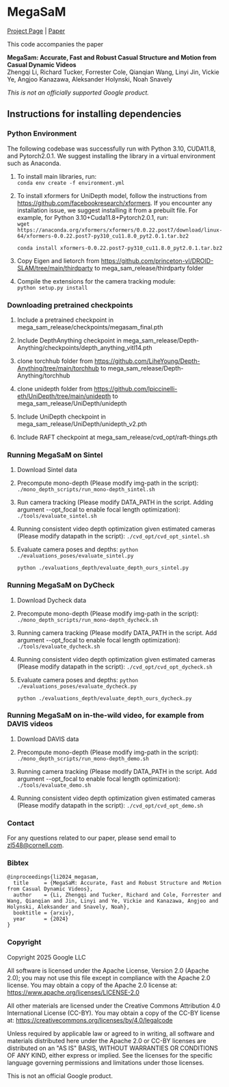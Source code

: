 # MegaSaM

[Project Page]() | [Paper]()

This code accompanies the paper

**MegaSam: Accurate, Fast and Robust Casual Structure and Motion from Casual
Dynamic Videos** \
Zhengqi Li, Richard Tucker, Forrester Cole, Qianqian Wang, Linyi Jin, Vickie Ye,
Angjoo Kanazawa, Aleksander Holynski, Noah Snavely

*This is not an officially supported Google product.*

## Instructions for installing dependencies

### Python Environment

The following codebase was successfully run with Python 3.10, CUDA11.8, and
Pytorch2.0.1. We suggest installing the library in a virtual environment such as
Anaconda.

1.  To install main libraries, run: \
    `conda env create -f environment.yml`

2.  To install xformers for UniDepth model, follow the instructions from
    https://github.com/facebookresearch/xformers. If you encounter any
    installation issue, we suggest installing it from a prebuilt file. For
    example, for Python 3.10+Cuda11.8+Pytorch2.0.1, run: \
    `wget https://anaconda.org/xformers/xformers/0.0.22.post7/download/linux-64/xformers-0.0.22.post7-py310_cu11.8.0_pyt2.0.1.tar.bz2`

    `conda install xformers-0.0.22.post7-py310_cu11.8.0_pyt2.0.1.tar.bz2`

3.  Copy Eigen and lietorch from
    https://github.com/princeton-vl/DROID-SLAM/tree/main/thirdparty to
    mega_sam_release/thirdparty folder

4.  Compile the extensions for the camera tracking module: \
    `python setup.py install`

### Downloading pretrained checkpoints

1.  Include a pretrained checkpoint in
    mega_sam_release/checkpoints/megasam_final.pth

2.  Include DepthAnything checkpoint in
    mega_sam_release/Depth-Anything/checkpoints/depth_anything_vitl14.pth

3.  clone torchhub folder from https://github.com/LiheYoung/Depth-Anything/tree/main/torchhub
    to mega_sam_release/Depth-Anything/torchhub

4. clone unidepth folder from https://github.com/lpiccinelli-eth/UniDepth/tree/main/unidepth
    to mega_sam_release/UniDepth/unidepth

5.  Include UniDepth checkpoint in
    mega_sam_release/UniDepth/unidepth_v2.pth

6.  Include RAFT checkpoint at mega_sam_release/cvd_opt/raft-things.pth

### Running MegaSaM on Sintel

1.  Download Sintel data

2.  Precompute mono-depth (Please modify img-path in the script):
    `./mono_depth_scripts/run_mono-depth_sintel.sh`

3.  Run camera tracking (Please modify DATA_PATH in the script. Adding
    argument --opt_focal to enable focal length optimization):
    `./tools/evaluate_sintel.sh`

4.  Running consistent video depth optimization given estimated cameras (Please
    modify datapath in the script): `./cvd_opt/cvd_opt_sintel.sh`

5.  Evaluate camera poses and depths:
    `python ./evaluations_poses/evaluate_sintel.py`

    `python ./evaluations_depth/evaluate_depth_ours_sintel.py`

### Running MegaSaM on DyCheck

1.  Download Dycheck data

2.  Precompute mono-depth (Please modify img-path in the script):
    `./mono_depth_scripts/run_mono-depth_dycheck.sh`

3.  Running camera tracking (Please modify DATA_PATH in the script. Add
    argument --opt_focal to enable focal length optimization):
    `./tools/evaluate_dycheck.sh`

4.  Running consistent video depth optimization given estimated cameras (Please
    modify datapath in the script):
    `./cvd_opt/cvd_opt_dycheck.sh`

5.  Evaluate camera poses and depths:
    `python ./evaluations_poses/evaluate_dycheck.py`

    `python ./evaluations_depth/evaluate_depth_ours_dycheck.py`

### Running MegaSaM on in-the-wild video, for example from DAVIS videos

1.  Download DAVIS data

2.  Precompute mono-depth (Please modify img-path in the script):
    `./mono_depth_scripts/run_mono-depth_demo.sh`

3.  Running camera tracking (Please modify DATA_PATH in the script. Add
    argument --opt_focal to enable focal length optimization):
    `./tools/evaluate_demo.sh`

4.  Running consistent video depth optimization given estimated cameras (Please
    modify datapath in the script):
    `./cvd_opt/cvd_opt_demo.sh`

### Contact

For any questions related to our paper, please send email to zl548@cornell.com.


### Bibtex

```
@inproceedings{li2024_megasam,
  title     = {MegaSaM: Accurate, Fast and Robust Structure and Motion from Casual Dynamic Videos},
  author    = {Li, Zhengqi and Tucker, Richard and Cole, Forrester and Wang, Qianqian and Jin, Linyi and Ye, Vickie and Kanazawa, Angjoo and Holynski, Aleksander and Snavely, Noah},
  booktitle = {arxiv},
  year      = {2024}
}
```

### Copyright

Copyright 2025 Google LLC  

All software is licensed under the Apache License, Version 2.0 (Apache 2.0); you may not use this file except in compliance with the Apache 2.0 license. You may obtain a copy of the Apache 2.0 license at: https://www.apache.org/licenses/LICENSE-2.0

All other materials are licensed under the Creative Commons Attribution 4.0 International License (CC-BY). You may obtain a copy of the CC-BY license at: https://creativecommons.org/licenses/by/4.0/legalcode

Unless required by applicable law or agreed to in writing, all software and materials distributed here under the Apache 2.0 or CC-BY licenses are distributed on an "AS IS" BASIS, WITHOUT WARRANTIES OR CONDITIONS OF ANY KIND, either express or implied. See the licenses for the specific language governing permissions and limitations under those licenses.

This is not an official Google product.

